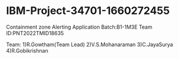 # IBM-Project-34701-1660272455

Containment zone Alerting Application
Batch:B1-1M3E
Team ID:PNT2022TMID18635

Team:
    1)R.Gowtham(Team Lead)
    2)V.S.Mohanaraman
    3)C.JayaSurya
    4)R.Gobikrishnan
    
